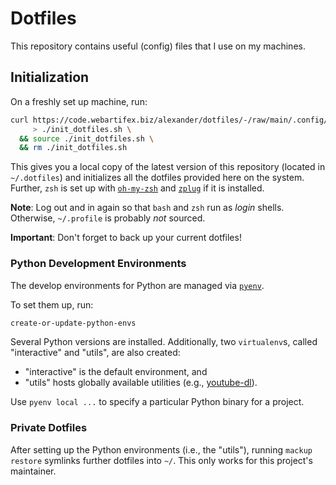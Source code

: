 # Dotfiles

This repository contains useful (config) files that I use on my machines.


## Initialization

On a freshly set up machine, run:

```bash
curl https://code.webartifex.biz/alexander/dotfiles/-/raw/main/.config/shell/init_dotfiles.sh \
     > ./init_dotfiles.sh \
  && source ./init_dotfiles.sh \
  && rm ./init_dotfiles.sh
```

This gives you a local copy of the latest version of this repository
    (located in `~/.dotfiles`)
    and initializes all the dotfiles provided here on the system.
Further, `zsh` is set up
    with [`oh-my-zsh`](https://ohmyz.sh/) and [`zplug`](https://github.com/zplug/zplug)
    if it is installed.

**Note**: Log out and in again so that `bash` and `zsh` run as *login* shells.
Otherwise, `~/.profile` is probably *not* sourced.

**Important**: Don't forget to back up your current dotfiles!


### Python Development Environments

The develop environments for Python are managed via [`pyenv`](https://github.com/pyenv/pyenv).

To set them up, run:

```bash
create-or-update-python-envs
```

Several Python versions are installed.
Additionally, two `virtualenv`s, called "interactive" and "utils", are also created:
 - "interactive" is the default environment, and
 - "utils" hosts globally available utilities
   (e.g., [youtube-dl](https://github.com/ytdl-org/youtube-dl/)).

Use `pyenv local ...` to specify a particular Python binary for a project.


### Private Dotfiles

After setting up the Python environments (i.e., the "utils"),
    running `mackup restore` symlinks further dotfiles into `~/`.
This only works for this project's maintainer.
